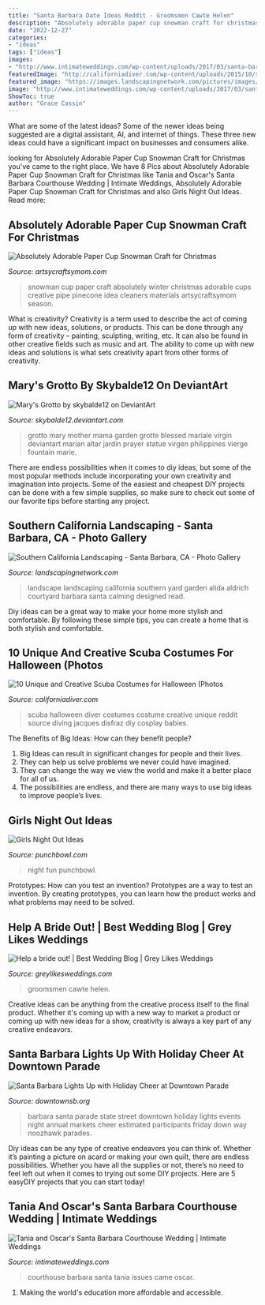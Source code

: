 ```yaml
---
title: "Santa Barbara Date Ideas Reddit - Groomsmen Cawte Helen"
description: "Absolutely adorable paper cup snowman craft for christmas"
date: "2022-12-27"
categories:
- "ideas"
tags: ["ideas"]
images:
- "http://www.intimateweddings.com/wp-content/uploads/2017/03/santa-barbara-california-courthouse-wedding-tania-oscar-57-700x1050.jpg"
featuredImage: "http://californiadiver.com/wp-content/uploads/2015/10/scubababy.jpg"
featured_image: "https://images.landscapingnetwork.com/pictures/images/800x642Max/southern-california-landscaping_43/small-front-yard-design-alida-aldrich-landscape-design_1338.jpg"
image: "http://www.intimateweddings.com/wp-content/uploads/2017/03/santa-barbara-california-courthouse-wedding-tania-oscar-57-700x1050.jpg"
ShowToc: true
author: "Grace Cassin"
---
```



What are some of the latest ideas?
Some of the newer ideas being suggested are a digital assistant, AI, and internet of things. These three new ideas could have a significant impact on businesses and consumers alike.

	

		
looking for Absolutely Adorable Paper Cup Snowman Craft for Christmas you've came to the right place. We have 8 Pics about Absolutely Adorable Paper Cup Snowman Craft for Christmas like Tania and Oscar&#039;s Santa Barbara Courthouse Wedding | Intimate Weddings, Absolutely Adorable Paper Cup Snowman Craft for Christmas and also Girls Night Out Ideas. Read more:
		
    
## Absolutely Adorable Paper Cup Snowman Craft For Christmas

<img loading=lazy src="https://i0.wp.com/artsycraftsymom.com/content/uploads/2016/10/Paper-Cup-snowman-9.jpg?fit=680%2C453&amp;ssl=1" onerror="this.onerror=null;this.src='https://tse3.mm.bing.net/th?id=OIP.Ban8r5_up_XHjiVW8H4-5wHaE7&amp;pid=15.1';" alt="Absolutely Adorable Paper Cup Snowman Craft for Christmas">

_Source: artsycraftsymom.com_

>snowman cup paper craft absolutely winter christmas adorable cups creative pipe pinecone idea cleaners materials artsycraftsymom season. 

	

What is creativity?
Creativity is a term used to describe the act of coming up with new ideas, solutions, or products. This can be done through any form of creativity – painting, sculpting, writing, etc. It can also be found in other creative fields such as music and art. The ability to come up with new ideas and solutions is what sets creativity apart from other forms of creativity.

    
## Mary&#039;s Grotto By Skybalde12 On DeviantArt

<img loading=lazy src="https://pre00.deviantart.net/bc69/th/pre/i/2010/019/4/9/mary__s_grotto_by_skybalde12.jpg" onerror="this.onerror=null;this.src='https://tse3.mm.bing.net/th?id=OIP.GnXRgkF-kZGA1VZLtgiPcQHaLH&amp;pid=15.1';" alt="Mary&#039;s Grotto by skybalde12 on DeviantArt">

_Source: skybalde12.deviantart.com_

>grotto mary mother mama garden grotte blessed mariale virgin deviantart marian altar jardin prayer statue virgen philippines vierge fountain marie. 

	

There are endless possibilities when it comes to diy ideas, but some of the most popular methods include incorporating your own creativity and imagination into projects. Some of the easiest and cheapest DIY projects can be done with a few simple supplies, so make sure to check out some of our favorite tips before starting any project.

    
## Southern California Landscaping - Santa Barbara, CA - Photo Gallery

<img loading=lazy src="https://images.landscapingnetwork.com/pictures/images/800x642Max/southern-california-landscaping_43/small-front-yard-design-alida-aldrich-landscape-design_1338.jpg" onerror="this.onerror=null;this.src='https://tse1.mm.bing.net/th?id=OIP.nZoaFzZ8TaKA7CGU6wx4bQHaFI&amp;pid=15.1';" alt="Southern California Landscaping - Santa Barbara, CA - Photo Gallery">

_Source: landscapingnetwork.com_

>landscape landscaping california southern yard garden alida aldrich courtyard barbara santa calming designed read. 

	

Diy ideas can be a great way to make your home more stylish and comfortable. By following these simple tips, you can create a home that is both stylish and comfortable.

    
## 10 Unique And Creative Scuba Costumes For Halloween (Photos

<img loading=lazy src="http://californiadiver.com/wp-content/uploads/2015/10/scubababy.jpg" onerror="this.onerror=null;this.src='https://tse4.mm.bing.net/th?id=OIP.2jB-1-rOrjNsuyo7HW6N4wHaJ4&amp;pid=15.1';" alt="10 Unique and Creative Scuba Costumes for Halloween (Photos">

_Source: californiadiver.com_

>scuba halloween diver costumes costume creative unique reddit source diving jacques disfraz diy cosplay babies. 

	

The Benefits of Big Ideas: How can they benefit people?
1. Big Ideas can result in significant changes for people and their lives.
2. They can help us solve problems we never could have imagined.
3. They can change the way we view the world and make it a better place for all of us.
4. The possibilities are endless, and there are many ways to use big ideas to improve people’s lives.

    
## Girls Night Out Ideas

<img loading=lazy src="http://www.punchbowl.com/gridfs/fs/4dfb93d6ec8d83770f000063-1308333016" onerror="this.onerror=null;this.src='https://tse3.mm.bing.net/th?id=OIP.a3P6qOPQKTfAsId8AYChSAHaFl&amp;pid=15.1';" alt="Girls Night Out Ideas">

_Source: punchbowl.com_

>night fun punchbowl. 

	

Prototypes: How can you test an invention?
Prototypes are a way to test an invention. By creating prototypes, you can learn how the product works and what problems may need to be solved.

    
## Help A Bride Out! | Best Wedding Blog | Grey Likes Weddings

<img loading=lazy src="http://www.greylikesweddings.com/wp-content/uploads/2013/06/purple-theme.jpg" onerror="this.onerror=null;this.src='https://tse2.mm.bing.net/th?id=OIP.I5CVbJPqBhJ3VGUKVYadbwHaJ7&amp;pid=15.1';" alt="Help a bride out! | Best Wedding Blog | Grey Likes Weddings">

_Source: greylikesweddings.com_

>groomsmen cawte helen. 

	

Creative ideas can be anything from the creative process itself to the final product. Whether it's coming up with a new way to market a product or coming up with new ideas for a show, creativity is always a key part of any creative endeavors.

    
## Santa Barbara Lights Up With Holiday Cheer At Downtown Parade

<img loading=lazy src="https://www.noozhawk.com/images/uploads/120216-sb-parade-fo-1-1000.jpg" onerror="this.onerror=null;this.src='https://tse1.mm.bing.net/th?id=OIP.uGeO7x_wp52ycovNAgTHsgHaE8&amp;pid=15.1';" alt="Santa Barbara Lights Up with Holiday Cheer at Downtown Parade">

_Source: downtownsb.org_

>barbara santa parade state street downtown holiday lights events night annual markets cheer estimated participants friday down way noozhawk parades. 

	

Diy ideas can be any type of creative endeavors you can think of. Whether it’s painting a picture on acard or making your own quilt, there are endless possibilities. Whether you have all the supplies or not, there’s no need to feel left out when it comes to trying out some DIY projects. Here are 5 easyDIY projects that you can start today!

    
## Tania And Oscar&#039;s Santa Barbara Courthouse Wedding | Intimate Weddings

<img loading=lazy src="http://www.intimateweddings.com/wp-content/uploads/2017/03/santa-barbara-california-courthouse-wedding-tania-oscar-57-700x1050.jpg" onerror="this.onerror=null;this.src='https://tse1.mm.bing.net/th?id=OIP.ckcgOUIk8OD9AjeG2sL1dgHaLH&amp;pid=15.1';" alt="Tania and Oscar&#039;s Santa Barbara Courthouse Wedding | Intimate Weddings">

_Source: intimateweddings.com_

>courthouse barbara santa tania issues came oscar. 

	

1. Making the world's education more affordable and accessible. 

